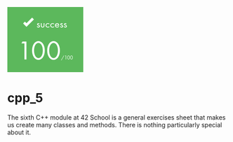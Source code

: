 ![](https://github.com/a-boring-man/cpp_5/blob/main/100_score_icon.png)

# cpp_5

The sixth C++ module at 42 School is a general exercises sheet that makes us create many classes and methods.
There is nothing particularly special about it.

